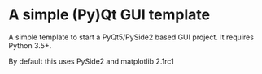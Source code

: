 # A simple (Py)Qt GUI template

A simple template to start a PyQt5/PySide2 based GUI project. It requires Python 3.5+.

By default this uses PySide2 and matplotlib 2.1rc1
